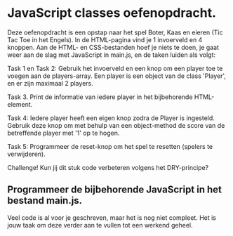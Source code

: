 # JavaScript classes oefenopdracht.

Deze oefenopdracht is een opstap naar het spel Boter, Kaas en eieren (Tic Tac Toe in het Engels). In de HTML-pagina vind je 1 invoerveld en 4 knoppen. Aan de HTML- en CSS-bestanden hoef je niets te doen, je gaat weer aan de slag met JavaScript in main.js, en de taken luiden als volgt:

Task 1 en Task 2: Gebruik het invoerveld en een knop om een player toe te voegen aan de players-array. Een player is een object van de class 'Player', en er zijn maximaal 2 players.

Task 3. Print de informatie van iedere player in het bijbehorende HTML-element. 

Task 4: Iedere player heeft een eigen knop zodra de Player is ingesteld. Gebruik deze knop om met behulp van een object-method de score van de betreffende player met '1' op te hogen.

Task 5: Programmeer de reset-knop om het spel te resetten (spelers te verwijderen).

Challenge! Kun jij dit stuk code verbeteren volgens het DRY-principe?

## Programmeer de bijbehorende JavaScript in het bestand main.js. 

Veel code is al voor je geschreven, maar het is nog niet compleet. Het is jouw taak om deze verder aan te vullen tot een werkend geheel.
